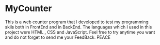 # MyCounter
 This is a web counter program that I developed to test my programming skils both in FrontEnd and in BackEnd.
 The languages which I used in this project were HTML , CSS and JavaScript.
Feel free to try anytime you want and do not forget to send me your FeedBack.
PEACE
